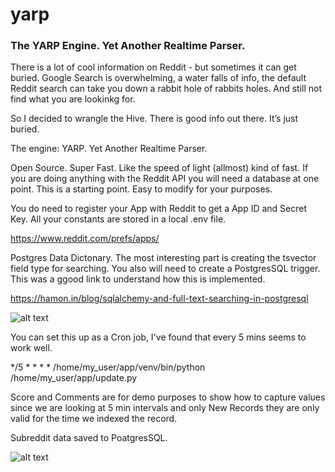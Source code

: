 # yarp
### The YARP Engine. Yet Another Realtime Parser.

There is a lot of cool information on Reddit - but sometimes it can get buried. 
Google Search is overwhelming, a water falls of info, the default Reddit search can take you down a rabbit hole of rabbits holes. And still not find what you are lookinkg for.

So I decided to wrangle the Hive. There is good info out there. It’s just buried.

The engine: YARP. Yet Another Realtime Parser.

Open Source. Super Fast. Like the speed of light (allmost) kind of fast. If you are doing anything with the Reddit API you will need a database at one point.  This is a starting point. Easy to modify for your purposes.

You do need to register your App with Reddit to get a App ID and Secret Key. All your constants are stored in a local .env file.

https://www.reddit.com/prefs/apps/

Postgres Data Dictonary. The most interesting part is creating the tsvector field type for searching. You also will need to create a PostgresSQL trigger. This was a ggood link to understand how this is implemented.

https://hamon.in/blog/sqlalchemy-and-full-text-searching-in-postgresql

![alt text](https://user-images.githubusercontent.com/105808631/181388037-01a5acfd-1b89-4da7-b38f-bd452c48a59d.png)

You can set this up as a Cron job, I've found that every 5 mins seems to work well.


*/5 * * * * /home/my_user/app/venv/bin/python /home/my_user/app/update.py

Score and Comments are for demo purposes to show how to capture values since we are looking at 5 min intervals and only New Records they are only valid for the time we indexed the record.

Subreddit data saved to PoatgresSQL.

![alt text](https://user-images.githubusercontent.com/105808631/181680969-a60c94df-3dfc-4841-9b97-ade10c7beb95.png)




